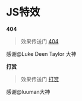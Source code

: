 # JS特效
**404**
>效果传送门 [404](http://xueyao.org/JS-Effects/404/not-found.html)

感谢@Luke Deen Taylor 大神

**打赏**
>效果传送门 [打赏](http://xueyao.org/JS-Effects/reward/reward.html)

感谢@luuman大神